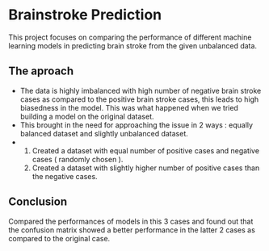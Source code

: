 # Brainstroke Prediction
This project focuses on comparing the performance of different machine learning models in predicting brain stroke from the given unbalanced data.

## The aproach
- The data is highly imbalanced with high number of negative brain stroke cases as compared to the positive brain stroke cases, this leads to high biasedness in the model. This was what happened when we tried building a model on the original dataset.
- This brought in the need for approaching the issue in 2 ways : equally balanced dataset and slightly unbalanced dataset.
- 1. Created a dataset with equal number of positive cases and negative cases ( randomly chosen ).
  2. Created a dataset with slightly higher number of positive cases than the negative cases.

## Conclusion
Compared the performances of models in this 3 cases and found out that the confusion matrix showed a better performance in the latter 2 cases as compared to the original case.
